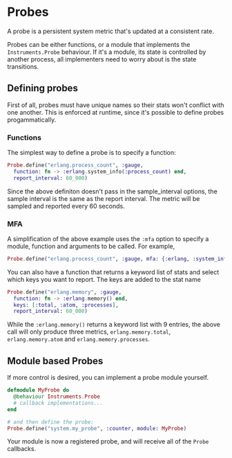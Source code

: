 # Probes 

A probe is a persistent system metric that's updated at a
consistent rate.

Probes can be either functions, or a module that implements the
`Instruments.Probe` behaviour. If it's a module, its state is controlled by
another process, all implementers need to worry about is the
state transitions.

## Defining probes

First of all, probes must have unique names so their stats won't conflict
with one another. This is enforced at runtime, since it's possible to
define probes progammatically.

### Functions
The simplest way to define a probe is to specify a function:

```elixir
Probe.define("erlang.process_count", :gauge,
  function: fn -> :erlang.system_info(:process_count) end,
  report_interval: 60_000)
```

Since the above definiton doesn't pass in the sample_interval options,
the sample interval is the same as the report interval. The metric will
be sampled and reported every 60 seconds.

### MFA

A simplification of the above example uses the `:mfa` option to specify
a module, function and arguments to be called.
For example,

```elixir
Probe.define("erlang.process_count", :gauge, mfa: {:erlang, :system_info, [:process_count]})
```

You can also have a function that returns a keyword list of stats and
select which keys you want to report. The keys are added to the stat name

```elixir
Probe.define("erlang.memory", :gauge,
  function: fn -> :erlang.memory() end,
  keys: [:total, :atom, :processes],
  report_interval: 60_000)
```

While the `:erlang.memory()` returns a keyword list with 9 entries,
the above call will only produce three metrics, `erlang.memory.total`,
`erlang.memory.atom` and `erlang.memory.processes`.

## Module based Probes
If more control is desired, you can implement a probe module yourself.

```elixir
defmodule MyProbe do
  @behaviour Instruments.Probe
  # callback implementations...
end

# and then define the probe:
Probe.define("system.my_probe", :counter, module: MyProbe)
```

Your module is now a registered probe, and will receive all of the `Probe`
callbacks.
